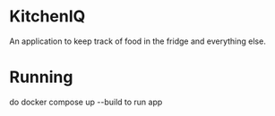 # KitchenIQ
An application to keep track of food in the fridge and everything else.

# Running
do docker compose up --build to run app